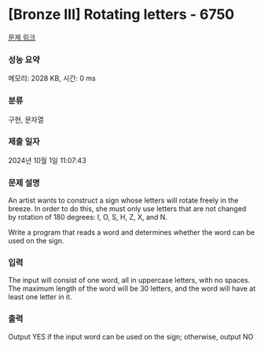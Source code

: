 # [Bronze III] Rotating letters - 6750 

[문제 링크](https://www.acmicpc.net/problem/6750) 

### 성능 요약

메모리: 2028 KB, 시간: 0 ms

### 분류

구현, 문자열

### 제출 일자

2024년 10월 1일 11:07:43

### 문제 설명

<p>An artist wants to construct a sign whose letters will rotate freely in the breeze. In order to do this, she must only use letters that are not changed by rotation of 180 degrees: I, O, S, H, Z, X, and N.</p>

<p>Write a program that reads a word and determines whether the word can be used on the sign.</p>

### 입력 

 <p>The input will consist of one word, all in uppercase letters, with no spaces. The maximum length of the word will be 30 letters, and the word will have at least one letter in it.</p>

### 출력 

 <p>Output YES if the input word can be used on the sign; otherwise, output NO</p>

